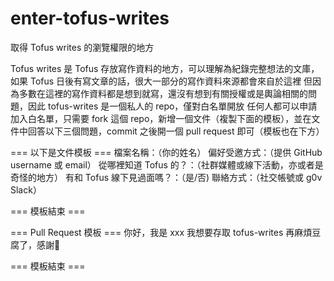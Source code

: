 # enter-tofus-writes
取得 Tofus writes 的瀏覽權限的地方

Tofus writes 是 Tofus 存放寫作資料的地方，可以理解為紀錄完整想法的文庫，如果 Tofus 日後有寫文章的話，很大一部分的寫作資料來源都會來自於這裡
但因為多數在這裡的寫作資料都是想到就寫，還沒有想到有關授權或是輿論相關的問題，因此 tofus-writes 是一個私人的 repo，僅對白名單開放
任何人都可以申請加入白名單，只需要 fork 這個 repo，新增一個文件（複製下面的模板），並在文件中回答以下三個問題，commit 之後開一個 pull request 即可（模板也在下方）

=== 以下是文件模板 ===
檔案名稱：（你的姓名）
偏好受邀方式：（提供 GitHub username 或 email）
從哪裡知道 Tofus 的？：（社群媒體或線下活動，亦或者是奇怪的地方）
有和 Tofus 線下見過面嗎？：（是/否)
聯絡方式：（社交帳號或 g0v Slack）

=== 模板結束 ===


=== Pull Request 模板 ===
你好，我是 xxx
我想要存取 tofus-writes
再麻煩豆腐了，感謝🙏

=== 模板結束 ===

